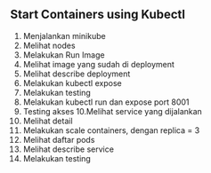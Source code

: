 ## Start Containers using Kubectl
1. Menjalankan minikube
2. Melihat nodes
3. Melakukan Run Image
4. Melihat image yang sudah di deployment
5. Melihat describe deployment
6. Melakukan kubectl expose
7. Melakukan testing
8. Melakukan kubectl run dan expose port 8001
9. Testing akses
10.Melihat service yang dijalankan
11. Melihat detail
12. Melakukan scale containers, dengan replica = 3
13. Melihat daftar pods
14. Melihat describe service
15. Melakukan testing


